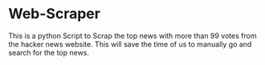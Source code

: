 # Web-Scraper
This is a python Script to Scrap the top news with more than 99 votes from the hacker news website. This will save the time of us to manually go and search for the top news.
